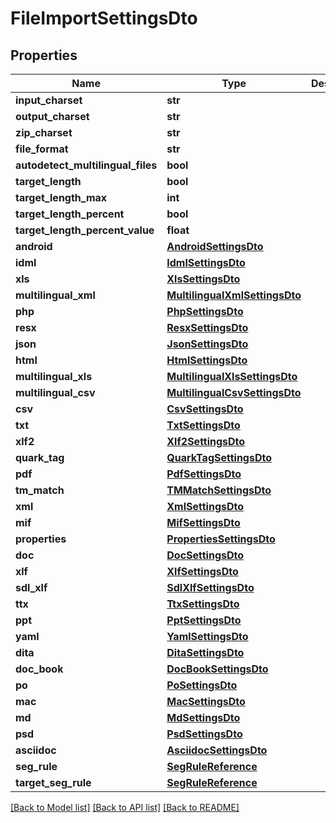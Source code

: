# FileImportSettingsDto

## Properties
Name | Type | Description | Notes
------------ | ------------- | ------------- | -------------
**input_charset** | **str** |  | [optional] 
**output_charset** | **str** |  | [optional] 
**zip_charset** | **str** |  | [optional] 
**file_format** | **str** |  | [optional] 
**autodetect_multilingual_files** | **bool** |  | [optional] 
**target_length** | **bool** |  | [optional] 
**target_length_max** | **int** |  | [optional] 
**target_length_percent** | **bool** |  | [optional] 
**target_length_percent_value** | **float** |  | [optional] 
**android** | [**AndroidSettingsDto**](AndroidSettingsDto.md) |  | [optional] 
**idml** | [**IdmlSettingsDto**](IdmlSettingsDto.md) |  | [optional] 
**xls** | [**XlsSettingsDto**](XlsSettingsDto.md) |  | [optional] 
**multilingual_xml** | [**MultilingualXmlSettingsDto**](MultilingualXmlSettingsDto.md) |  | [optional] 
**php** | [**PhpSettingsDto**](PhpSettingsDto.md) |  | [optional] 
**resx** | [**ResxSettingsDto**](ResxSettingsDto.md) |  | [optional] 
**json** | [**JsonSettingsDto**](JsonSettingsDto.md) |  | [optional] 
**html** | [**HtmlSettingsDto**](HtmlSettingsDto.md) |  | [optional] 
**multilingual_xls** | [**MultilingualXlsSettingsDto**](MultilingualXlsSettingsDto.md) |  | [optional] 
**multilingual_csv** | [**MultilingualCsvSettingsDto**](MultilingualCsvSettingsDto.md) |  | [optional] 
**csv** | [**CsvSettingsDto**](CsvSettingsDto.md) |  | [optional] 
**txt** | [**TxtSettingsDto**](TxtSettingsDto.md) |  | [optional] 
**xlf2** | [**Xlf2SettingsDto**](Xlf2SettingsDto.md) |  | [optional] 
**quark_tag** | [**QuarkTagSettingsDto**](QuarkTagSettingsDto.md) |  | [optional] 
**pdf** | [**PdfSettingsDto**](PdfSettingsDto.md) |  | [optional] 
**tm_match** | [**TMMatchSettingsDto**](TMMatchSettingsDto.md) |  | [optional] 
**xml** | [**XmlSettingsDto**](XmlSettingsDto.md) |  | [optional] 
**mif** | [**MifSettingsDto**](MifSettingsDto.md) |  | [optional] 
**properties** | [**PropertiesSettingsDto**](PropertiesSettingsDto.md) |  | [optional] 
**doc** | [**DocSettingsDto**](DocSettingsDto.md) |  | [optional] 
**xlf** | [**XlfSettingsDto**](XlfSettingsDto.md) |  | [optional] 
**sdl_xlf** | [**SdlXlfSettingsDto**](SdlXlfSettingsDto.md) |  | [optional] 
**ttx** | [**TtxSettingsDto**](TtxSettingsDto.md) |  | [optional] 
**ppt** | [**PptSettingsDto**](PptSettingsDto.md) |  | [optional] 
**yaml** | [**YamlSettingsDto**](YamlSettingsDto.md) |  | [optional] 
**dita** | [**DitaSettingsDto**](DitaSettingsDto.md) |  | [optional] 
**doc_book** | [**DocBookSettingsDto**](DocBookSettingsDto.md) |  | [optional] 
**po** | [**PoSettingsDto**](PoSettingsDto.md) |  | [optional] 
**mac** | [**MacSettingsDto**](MacSettingsDto.md) |  | [optional] 
**md** | [**MdSettingsDto**](MdSettingsDto.md) |  | [optional] 
**psd** | [**PsdSettingsDto**](PsdSettingsDto.md) |  | [optional] 
**asciidoc** | [**AsciidocSettingsDto**](AsciidocSettingsDto.md) |  | [optional] 
**seg_rule** | [**SegRuleReference**](SegRuleReference.md) |  | [optional] 
**target_seg_rule** | [**SegRuleReference**](SegRuleReference.md) |  | [optional] 

[[Back to Model list]](../README.md#documentation-for-models) [[Back to API list]](../README.md#documentation-for-api-endpoints) [[Back to README]](../README.md)

